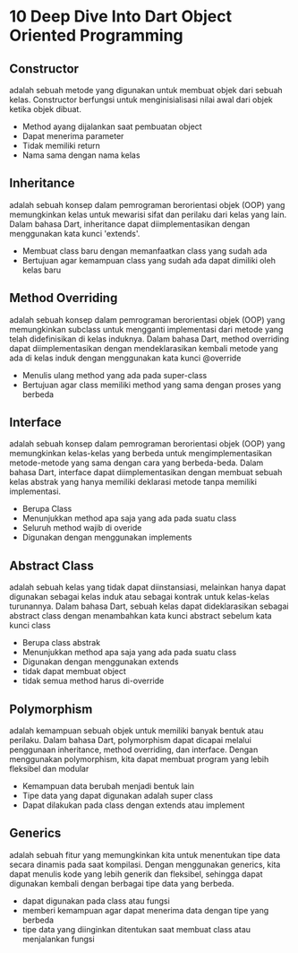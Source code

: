 # 10 Deep Dive Into Dart Object Oriented Programming

## Constructor

adalah sebuah metode yang digunakan untuk membuat objek dari sebuah kelas. Constructor berfungsi untuk menginisialisasi nilai awal dari objek ketika objek dibuat.

* Method ayang dijalankan saat pembuatan object
* Dapat menerima parameter
* Tidak memiliki return
* Nama sama dengan nama kelas

## Inheritance

adalah sebuah konsep dalam pemrograman berorientasi objek (OOP) yang memungkinkan kelas untuk mewarisi sifat dan perilaku dari kelas yang lain. Dalam bahasa Dart, inheritance dapat diimplementasikan dengan menggunakan kata kunci 'extends'.

* Membuat class baru dengan memanfaatkan class yang sudah ada
* Bertujuan agar kemampuan class yang sudah ada dapat dimiliki oleh kelas baru

## Method Overriding

adalah sebuah konsep dalam pemrograman berorientasi objek (OOP) yang memungkinkan subclass untuk mengganti implementasi dari metode yang telah didefinisikan di kelas induknya. Dalam bahasa Dart, method overriding dapat diimplementasikan dengan mendeklarasikan kembali metode yang ada di kelas induk dengan menggunakan kata kunci @override

* Menulis ulang method yang ada pada super-class
* Bertujuan agar class memiliki method yang sama dengan proses yang berbeda

## Interface

adalah sebuah konsep dalam pemrograman berorientasi objek (OOP) yang memungkinkan kelas-kelas yang berbeda untuk mengimplementasikan metode-metode yang sama dengan cara yang berbeda-beda. Dalam bahasa Dart, interface dapat diimplementasikan dengan membuat sebuah kelas abstrak yang hanya memiliki deklarasi metode tanpa memiliki implementasi.

* Berupa Class
* Menunjukkan method apa saja yang ada pada suatu class
* Seluruh method wajib di overide
* Digunakan dengan menggunakan implements

## Abstract Class

adalah sebuah kelas yang tidak dapat diinstansiasi, melainkan hanya dapat digunakan sebagai kelas induk atau sebagai kontrak untuk kelas-kelas turunannya. Dalam bahasa Dart, sebuah kelas dapat dideklarasikan sebagai abstract class dengan menambahkan kata kunci abstract sebelum kata kunci class

* Berupa class abstrak
* Menunjukkan method apa saja yang ada pada suatu class
* Digunakan dengan menggunakan extends
* tidak dapat membuat object
* tidak semua method harus di-override

## Polymorphism

adalah kemampuan sebuah objek untuk memiliki banyak bentuk atau perilaku. Dalam bahasa Dart, polymorphism dapat dicapai melalui penggunaan inheritance, method overriding, dan interface. Dengan menggunakan polymorphism, kita dapat membuat program yang lebih fleksibel dan modular

* Kemampuan data berubah menjadi bentuk lain
* Tipe data yang dapat digunakan adalah super class
* Dapat dilakukan pada class dengan extends atau implement

## Generics

adalah sebuah fitur yang memungkinkan kita untuk menentukan tipe data secara dinamis pada saat kompilasi. Dengan menggunakan generics, kita dapat menulis kode yang lebih generik dan fleksibel, sehingga dapat digunakan kembali dengan berbagai tipe data yang berbeda.

* dapat digunakan pada class atau fungsi
* memberi kemampuan agar dapat menerima data dengan tipe yang berbeda
* tipe data yang diinginkan ditentukan saat membuat class atau menjalankan fungsi
